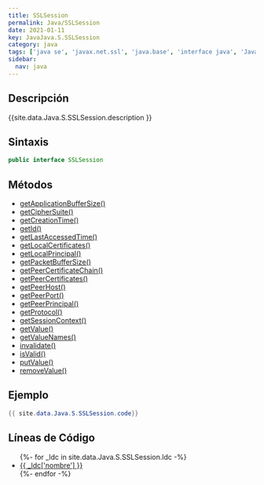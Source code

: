 ```yaml
---
title: SSLSession
permalink: Java/SSLSession
date: 2021-01-11
key: JavaJava.S.SSLSession
category: java
tags: ['java se', 'javax.net.ssl', 'java.base', 'interface java', 'Java 1.4']
sidebar: 
  nav: java
---
```


## Descripción
{{site.data.Java.S.SSLSession.description }}

## Sintaxis
~~~java
public interface SSLSession
~~~

## Métodos
* [getApplicationBufferSize()](/Java/SSLSession/getApplicationBufferSize)
* [getCipherSuite()](/Java/SSLSession/getCipherSuite)
* [getCreationTime()](/Java/SSLSession/getCreationTime)
* [getId()](/Java/SSLSession/getId)
* [getLastAccessedTime()](/Java/SSLSession/getLastAccessedTime)
* [getLocalCertificates()](/Java/SSLSession/getLocalCertificates)
* [getLocalPrincipal()](/Java/SSLSession/getLocalPrincipal)
* [getPacketBufferSize()](/Java/SSLSession/getPacketBufferSize)
* [getPeerCertificateChain()](/Java/SSLSession/getPeerCertificateChain)
* [getPeerCertificates()](/Java/SSLSession/getPeerCertificates)
* [getPeerHost()](/Java/SSLSession/getPeerHost)
* [getPeerPort()](/Java/SSLSession/getPeerPort)
* [getPeerPrincipal()](/Java/SSLSession/getPeerPrincipal)
* [getProtocol()](/Java/SSLSession/getProtocol)
* [getSessionContext()](/Java/SSLSession/getSessionContext)
* [getValue()](/Java/SSLSession/getValue)
* [getValueNames()](/Java/SSLSession/getValueNames)
* [invalidate()](/Java/SSLSession/invalidate)
* [isValid()](/Java/SSLSession/isValid)
* [putValue()](/Java/SSLSession/putValue)
* [removeValue()](/Java/SSLSession/removeValue)

## Ejemplo
~~~java
{{ site.data.Java.S.SSLSession.code}}
~~~

## Líneas de Código
<ul>
{%- for _ldc in site.data.Java.S.SSLSession.ldc -%}
   <li>
       <a href="{{_ldc['url'] }}">{{ _ldc['nombre'] }}</a>
   </li>
{%- endfor -%}
</ul>
